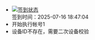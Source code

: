 - [![签到状态](https://github.com/p7wm/Cloud189-Actions/actions/workflows/main.yml/badge.svg?branch=main)](https://github.com/p7wm/Cloud189-Actions/actions/workflows/main.yml) <br> 签到时间：2025-07-16 18:47:04
- 开始执行帐号1
- 设备ID不存在，需要二次设备校验
